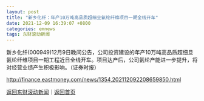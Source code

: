 ```yaml
---
layout: post
title: "新乡化纤：年产10万吨高品质超细旦氨纶纤维项目一期全线开车"
date: 2021-12-09 16:39:07 +0800
categories: emnews
tags: 东财滚动新闻
---
```


新乡化纤(000949)12月9日晚间公告，公司投资建设的年产10万吨高品质超细旦氨纶纤维项目一期工程近日全线开车。项目达产后，公司氨纶产能进一步提升，将对经营业绩产生积极影响。（证券时报）

<http://finance.eastmoney.com/news/1354,202112092208659850.html>

[返回东财滚动新闻](//finews.withounder.com/emnews/)｜[返回首页](//finews.withounder.com/)